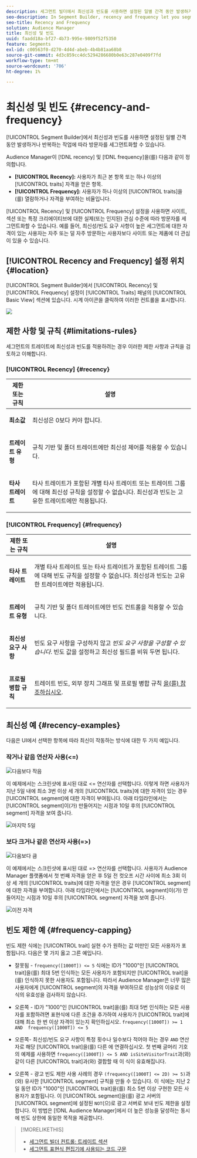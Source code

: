 ```yaml
---
description: 세그먼트 빌더에서 최신성과 빈도를 사용하면 설정된 일별 간격 동안 발생하거나 반복되는 작업을 기준으로 방문자를 세그먼트화할 수 있습니다.
seo-description: In Segment Builder, recency and frequency let you segment visitors based on actions that occur or repeat over a set daily interval.
seo-title: Recency and Frequency
solution: Audience Manager
title: 최신성 및 빈도
uuid: faadd18a-bf27-4b73-995e-9809f52f5350
feature: Segments
exl-id: c00563f0-d270-4d4d-abeb-4b4b81aa68b8
source-git-commit: 4d3c859cc4dc5294286680b0e63c287e0409f7fd
workflow-type: tm+mt
source-wordcount: '706'
ht-degree: 1%

---
```


# 최신성 및 빈도 {#recency-and-frequency}

[!UICONTROL Segment Builder]에서 최신성과 빈도를 사용하면 설정된 일별 간격 동안 발생하거나 반복하는 작업에 따라 방문자를 세그먼트화할 수 있습니다.

Audience Manager이 [!DNL recency] 및 [!DNL frequency]을(를) 다음과 같이 정의합니다.

* **[!UICONTROL Recency]:** 사용자가 최근 본 항목 또는 하나 이상의 [!UICONTROL traits] 자격을 얻은 항목.
* **[!UICONTROL Frequency]:** 사용자가 하나 이상의 [!UICONTROL traits]을(를) 열람하거나 자격을 부여하는 비율입니다.

[!UICONTROL Recency] 및 [!UICONTROL Frequency] 설정을 사용하면 사이트, 섹션 또는 특정 크리에이티브에 대한 실제(또는 인지된) 관심 수준에 따라 방문자를 세그먼트화할 수 있습니다. 예를 들어, 최신성/빈도 요구 사항이 높은 세그먼트에 대한 자격이 있는 사용자는 자주 또는 덜 자주 방문하는 사용자보다 사이트 또는 제품에 더 관심이 있을 수 있습니다.

## [!UICONTROL Recency and Frequency] 설정 위치 {#location}

[!UICONTROL Segment Builder]에서 [!UICONTROL Recency] 및 [!UICONTROL Frequency] 설정이 [!UICONTROL Traits] 패널의 [!UICONTROL Basic View] 섹션에 있습니다. 시계 아이콘을 클릭하여 이러한 컨트롤을 표시합니다.

![](assets/recency_frequency.png)

## 제한 사항 및 규칙 {#limitations-rules}

세그먼트의 트레이트에 최신성과 빈도를 적용하려는 경우 이러한 제한 사항과 규칙을 검토하고 이해합니다.

### [!UICONTROL Recency] {#recency}

<table id="table_026064124C694D75B7A960457D50170B"> 
 <thead> 
  <tr> 
   <th colname="col1" class="entry"> 제한 또는 규칙 </th> 
   <th colname="col2" class="entry"> 설명 </th> 
  </tr> 
 </thead>
 <tbody> 
  <tr> 
   <td colname="col1"> <p> <b>최소값</b> </p> </td> 
   <td colname="col2"> <p>최신성은 0보다 커야 합니다. </p> </td> 
  </tr>
  <tr> 
   <td colname="col1"> <p> <b>트레이트 유형</b> </p> </td> 
   <td colname="col2"> <p>규칙 기반 및 폴더 트레이트에만 최신성 제어를 적용할 수 있습니다. </p> </td> 
  </tr> 
  <tr> 
   <td colname="col1"> <p> <b>타사 트레이트</b> </p> </td> 
   <td colname="col2"> <p>타사 트레이트가 포함된 개별 타사 트레이트 또는 트레이트 그룹에 대해 최신성 규칙을 설정할 수 없습니다. 최신성과 빈도는 고유한 트레이트에만 적용됩니다. </p> </td> 
  </tr> 
 </tbody> 
</table>

### [!UICONTROL Frequency] {#frequency}

<table id="table_EBD621D26C8B4D03933E8C0753C892A7"> 
 <thead> 
  <tr> 
   <th colname="col1" class="entry"> 제한 또는 규칙 </th> 
   <th colname="col2" class="entry"> 설명 </th> 
  </tr> 
 </thead>
 <tbody> 
  <tr> 
   <td colname="col1"> <p> <b>타사 트레이트</b> </p> </td> 
   <td colname="col2"> <p>개별 타사 트레이트 또는 타사 트레이트가 포함된 트레이트 그룹에 대해 빈도 규칙을 설정할 수 없습니다. 최신성과 빈도는 고유한 트레이트에만 적용됩니다. </p> </td> 
  </tr> 
  <tr> 
   <td colname="col1"> <p> <b>트레이트 유형</b> </p> </td> 
   <td colname="col2"> <p>규칙 기반 및 폴더 트레이트에만 빈도 컨트롤을 적용할 수 있습니다. </p> </td> 
  </tr> 
  <tr> 
   <td colname="col1"> <p> <b>최신성 요구 사항</b> </p> </td> 
   <td colname="col2"> <p>빈도 요구 사항을 구성하지 않고 <i>빈도 요구 사항을 구성할 수 있습니다</i>. 빈도 값을 설정하고 최신성 필드를 비워 두면 됩니다. </p> </td> 
  </tr> 
  <tr> 
   <td colname="col1"> <p><b>프로필 병합 규칙</b> </p> </td> 
   <td colname="col2"> <p>트레이트 빈도, 외부 장치 그래프 및 프로필 병합 규칙 <a href="../../faq/faq-profile-merge.md#trait-freq-device-rules">을(를) 참조하십시오</a>. </p> </td> 
  </tr> 
 </tbody> 
</table>

## 최신성 예 {#recency-examples}

다음은 UI에서 선택한 항목에 따라 최신이 작동하는 방식에 대한 두 가지 예입니다.

### 작거나 같음 연산자 사용(&lt;=)

![다음보다 작음](assets/less-than-equal-to.png)

이 예제에서는 스크린샷에 표시된 대로 &lt;= 연산자를 선택합니다. 이렇게 하면 사용자가 지난 5일 내에 최소 3번 이상 세 개의 [!UICONTROL traits]에 대한 자격이 있는 경우 [!UICONTROL segment]에 대한 자격이 부여됩니다. 아래 타임라인에서는 [!UICONTROL segment]이(가) 만들어지는 시점과 10일 후의 [!UICONTROL segment] 자격을 보여 줍니다.

![마지막 5일](assets/last-5-days.png)

### 보다 크거나 같은 연산자 사용(=>)

![다음보다 큼](assets/greater-than-equal-to.png)

이 예제에서는 스크린샷에 표시된 대로 => 연산자를 선택합니다. 사용자가 Audience Manager 플랫폼에서 첫 번째 자격을 얻은 후 5일 전 컷오프 시간 사이에 최소 3회 이상 세 개의 [!UICONTROL traits]에 대한 자격을 얻은 경우 [!UICONTROL segment]에 대한 자격을 부여합니다. 아래 타임라인에서는 [!UICONTROL segment]이(가) 만들어지는 시점과 10일 후의 [!UICONTROL segment] 자격을 보여 줍니다.

![이전 자격](assets/earlier-qualification.png)


## 빈도 제한 예 {#frequency-capping}

빈도 제한 식에는 [!UICONTROL trait] 실현 수가 원하는 값 미만인 모든 사용자가 포함됩니다. 다음은 몇 가지 옳고 그른 예입니다.

* 잘못됨 - `frequency([1000T]) <= 5` 식에는 ID가 &quot;1000&quot;인 [!UICONTROL trait]을(를) 최대 5번 인식하는 모든 사용자가 포함되지만 [!UICONTROL trait]을(를) 인식하지 못한 사용자도 포함됩니다. 따라서 Audience Manager은 너무 많은 사용자에게 [!UICONTROL segment]의 자격을 부여하므로 성능상의 이유로 이 식의 유효성을 검사하지 않습니다.

* 오른쪽 - ID가 &quot;1000&quot;인 [!UICONTROL trait]을(를) 최대 5번 인식하는 모든 사용자를 포함하려면 표현식에 다른 조건을 추가하여 사용자가 [!UICONTROL trait]에 대해 최소 한 번 이상 자격이 있는지 확인하십시오. `frequency([1000T]) >= 1  AND  frequency([1000T]) <= 5`

* 오른쪽- 최신성/빈도 요구 사항이 특정 횟수나 일수보다 적어야 하는 경우 `AND` 연산자로 해당 [!UICONTROL trait]을(를) 다른 에 연결하십시오. 첫 번째 글머리 기호의 예제를 사용하면 `frequency([1000T]) <= 5 AND isSiteVisitorTrait`과(와) 같이 다른 [!UICONTROL trait]과(와) 결합할 때 이 식이 유효해집니다.

* 오른쪽 - 광고 빈도 제한 사용 사례의 경우 `(frequency([1000T] <= 2D) >= 5)`과(와) 유사한 [!UICONTROL segment] 규칙을 만들 수 있습니다. 이 식에는 지난 2일 동안 ID가 &quot;1000&quot;인 [!UICONTROL trait]을(를) 최소 5번 이상 구현한 모든 사용자가 포함됩니다. 이 [!UICONTROL segment]을(를) 광고 서버의 [!UICONTROL segment]에 설정된 `NOT`(으)로 광고 서버로 보내 빈도 제한을 설정합니다. 이 방법은 [!DNL Audience Manager]에서 더 높은 성능을 달성하는 동시에 빈도 상한에 동일한 목적을 제공합니다.

>[!MORELIKETHIS]
>
>* [세그먼트 빌더 컨트롤: 트레이트 섹션](../../features/segments/segment-builder.md#segment-builder-controls-traits)
>* [세그먼트 표현식 편집기에 사용되는 코드 구문](../../features/segments/segment-code-syntax.md)
